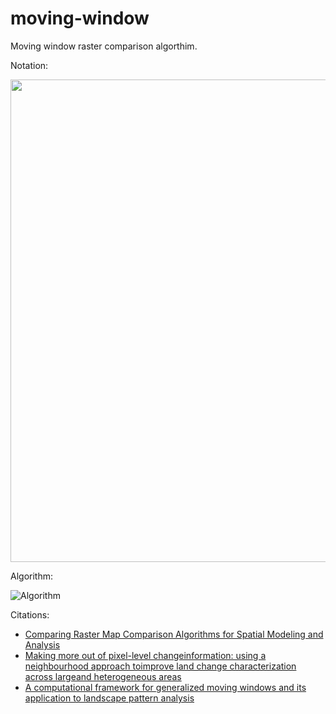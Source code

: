# moving-window
Moving window raster comparison algorthim.

Notation:

<img src="https://user-images.githubusercontent.com/55674113/77956975-c1cd1c00-72a0-11ea-99e9-6a41bed1e1fc.png"
width="661.5" height="772.5"/>
          
Algorithm:
 
<img src="https://user-images.githubusercontent.com/55674113/77957186-1c667800-72a1-11ea-9a5a-408f7372dd69.png"
alt="Algorithm"/>

Citations:

-  [Comparing Raster Map Comparison Algorithms for Spatial Modeling and
 Analysis](https://www.ingentaconnect.com/content/asprs/pers/2005/00000071/00000008/art00008) 
-  [Making more out of pixel-level changeinformation: using a neighbourhood
 approach toimprove land change characterization across largeand heterogeneous areas](https://www.tandfonline.com/doi/full/10.1080/10106049.2018.1458252) 
-  [A computational framework for generalized moving windows and its
 application to landscape pattern analysis](https://www.sciencedirect.com/science/article/abs/pii/S0303243415300337) 
 